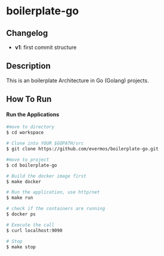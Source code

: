 # boilerplate-go
## Changelog
- **v1**: first commit structure

## Description
This is an boilerplate Architecture in Go (Golang) projects.

## How To Run 

#### Run the Applications
```bash
#move to directory
$ cd workspace

# Clone into YOUR $GOPATH/src
$ git clone https://github.com/evermos/boilerplate-go.git

#move to project
$ cd boilerplate-go

# Build the docker image first
$ make docker

# Run the application, use http/net
$ make run

# check if the containers are running
$ docker ps

# Execute the call
$ curl localhost:9090

# Stop
$ make stop
```